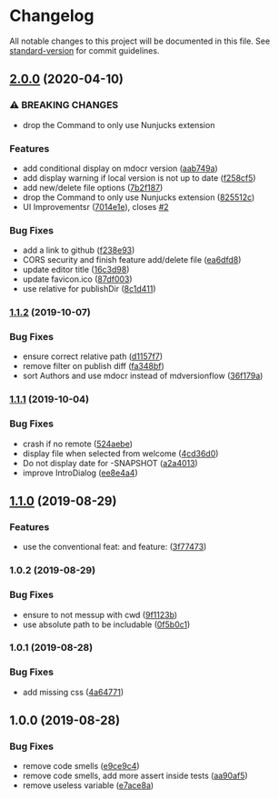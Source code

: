 # Changelog

All notable changes to this project will be documented in this file. See [standard-version](https://github.com/conventional-changelog/standard-version) for commit guidelines.

## [2.0.0](https://github.com/loopingz/mdocr/compare/v1.1.2...v2.0.0) (2020-04-10)


### ⚠ BREAKING CHANGES

* drop the Command to only use Nunjucks extension

### Features

* add conditional display on mdocr version ([aab749a](https://github.com/loopingz/mdocr/commit/aab749ae0a23c765f9f3ddc9fdb81c20006e024d))
* add display warning if local version is not up to date ([f258cf5](https://github.com/loopingz/mdocr/commit/f258cf558d20bb9489e8139405c77571f4ad55a0))
* add new/delete file options ([7b2f187](https://github.com/loopingz/mdocr/commit/7b2f187181d23ed812fe50c14393f0b47a208874))
* drop the Command to only use Nunjucks extension ([825512c](https://github.com/loopingz/mdocr/commit/825512cebbdaf1f2b50e6071fefd5ee0d75954b3))
* UI Improvementsr ([7014e1e](https://github.com/loopingz/mdocr/commit/7014e1e6e874ecd4b28b5c8fd7598b22851de872)), closes [#2](https://github.com/loopingz/mdocr/issues/2)


### Bug Fixes

* add a link to github ([f238e93](https://github.com/loopingz/mdocr/commit/f238e933591a1a5cc437fb3289868fa027f6012e))
* CORS security and finish feature add/delete file ([ea6dfd8](https://github.com/loopingz/mdocr/commit/ea6dfd896f7dcaa5b07d479e8c74318e7cdb26d6))
* update editor title ([16c3d98](https://github.com/loopingz/mdocr/commit/16c3d9858d0e703d36340a0f53112cc25fa4892a))
* update favicon.ico ([87df003](https://github.com/loopingz/mdocr/commit/87df00359c2f2f752feb5b182e3e4be95fb135ed))
* use relative for publishDir ([8c1d411](https://github.com/loopingz/mdocr/commit/8c1d411adb04d2f310a94c277aae41a07b54649a))

### [1.1.2](https://github.com/loopingz/mdocr/compare/v1.1.1...v1.1.2) (2019-10-07)


### Bug Fixes

* ensure correct relative path ([d1157f7](https://github.com/loopingz/mdocr/commit/d1157f7))
* remove filter on publish diff ([fa348bf](https://github.com/loopingz/mdocr/commit/fa348bf))
* sort Authors and use mdocr instead of mdversionflow ([36f179a](https://github.com/loopingz/mdocr/commit/36f179a))

### [1.1.1](https://github.com/loopingz/mdocr/compare/v1.1.0...v1.1.1) (2019-10-04)


### Bug Fixes

* crash if no remote ([524aebe](https://github.com/loopingz/mdocr/commit/524aebe))
* display file when selected from welcome ([4cd36d0](https://github.com/loopingz/mdocr/commit/4cd36d0))
* Do not display date for -SNAPSHOT ([a2a4013](https://github.com/loopingz/mdocr/commit/a2a4013))
* improve IntroDialog ([ee8e4a4](https://github.com/loopingz/mdocr/commit/ee8e4a4))

## [1.1.0](https://github.com/loopingz/mdocr/compare/v1.0.2...v1.1.0) (2019-08-29)


### Features

* use the conventional feat: and feature: ([3f77473](https://github.com/loopingz/mdocr/commit/3f77473))

### 1.0.2 (2019-08-29)


### Bug Fixes

* ensure to not messup with cwd ([9f1123b](https://github.com/loopingz/mdocr/commit/9f1123b))
* use absolute path to be includable ([0f5b0c1](https://github.com/loopingz/mdocr/commit/0f5b0c1))

### 1.0.1 (2019-08-28)


### Bug Fixes

* add missing css ([4a64771](https://github.com/loopingz/mdocr/commit/4a64771))

## 1.0.0 (2019-08-28)


### Bug Fixes

* remove code smells ([e9ce9c4](https://github.com/loopingz/mdocr/commit/e9ce9c4))
* remove code smells, add more assert inside tests ([aa90af5](https://github.com/loopingz/mdocr/commit/aa90af5))
* remove useless variable ([e7ace8a](https://github.com/loopingz/mdocr/commit/e7ace8a))

